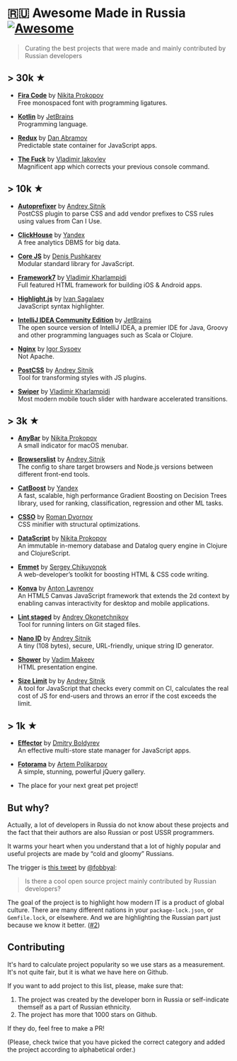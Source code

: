 # 🇷🇺 Awesome Made in Russia [![Awesome](https://awesome.re/badge.svg)](https://awesome.re)

> Curating the best projects that were made and mainly contributed by Russian developers

## > 30k ★

- **[Fira Code](https://github.com/tonsky/FiraCode)** by [Nikita Prokopov](https://github.com/tonsky)  
  Free monospaced font with programming ligatures.
  
- **[Kotlin](https://github.com/JetBrains/kotlin)** by [JetBrains](https://github.com/JetBrains)  
  Programming language.

- **[Redux](https://github.com/reduxjs/redux)** by [Dan Abramov](https://github.com/gaearon)  
  Predictable state container for JavaScript apps.

- **[The Fuck](https://github.com/nvbn/thefuck)** by [Vladimir Iakovlev](https://github.com/nvbn)  
  Magnificent app which corrects your previous console command.

## > 10k ★

- **[Autoprefixer](https://github.com/postcss/autoprefixer)** by [Andrey Sitnik](https://github.com/ai)  
  PostCSS plugin to parse CSS and add vendor prefixes to CSS rules using values from Can I Use.
  
- **[ClickHouse](https://github.com/ClickHouse/ClickHouse)** by [Yandex](https://github.com/yandex)  
  A free analytics DBMS for big data.
  
- **[Core JS](https://github.com/zloirock/core-js)** by [Denis Pushkarev](https://github.com/zloirock/core-js)  
  Modular standard library for JavaScript.
  
- **[Framework7](https://github.com/framework7io/framework7)** by [Vladimir Kharlampidi](https://github.com/nolimits4web/swiper)  
  Full featured HTML framework for building iOS & Android apps.
  
- **[Highlight.js](https://github.com/highlightjs/highlight.js)** by [Ivan Sagalaev](https://github.com/isagalaev)  
  JavaScript syntax highlighter.
  
- **[IntelliJ IDEA Community Edition](https://github.com/JetBrains/intellij-community)** by [JetBrains](https://github.com/JetBrains)  
  The open source version of IntelliJ IDEA, a premier IDE for Java, Groovy and other programming languages such as Scala or Clojure.
  
- **[Nginx](https://github.com/nginx/nginx)** by [Igor Sysoev](https://github.com/igorsysoev)  
  Not Apache.
  
- **[PostCSS](https://github.com/postcss/postcss)** by [Andrey Sitnik](https://github.com/ai)  
  Tool for transforming styles with JS plugins.
  
- **[Swiper](https://github.com/nolimits4web/swiper)** by [Vladimir Kharlampidi](https://github.com/nolimits4web/swiper)  
  Most modern mobile touch slider with hardware accelerated transitions.

## > 3k ★

- **[AnyBar](https://github.com/tonsky/AnyBar)** by [Nikita Prokopov](https://github.com/tonsky)  
  A small indicator for macOS menubar.

- **[Browserslist](https://github.com/browserslist/browserslist)** by [Andrey Sitnik](https://github.com/ai)  
  The config to share target browsers and Node.js versions between different front-end tools.

- **[CatBoost](https://github.com/catboost/catboost)** by [Yandex](https://github.com/yandex)  
  A fast, scalable, high performance Gradient Boosting on Decision Trees library, used for ranking, classification, regression and other ML tasks.

- **[CSSO](https://github.com/css/csso)** by [Roman Dvornov](https://github.com/lahmatiy)  
  CSS minifier with structural optimizations.
  
- **[DataScript](https://github.com/tonsky/datascript)** by [Nikita Prokopov](https://github.com/tonsky)  
  An immutable in-memory database and Datalog query engine in Clojure and ClojureScript.

- **[Emmet](https://github.com/emmetio/emmet)** by [Sergey Chikuyonok](https://github.com/sergeche)  
  A web-developer’s toolkit for boosting HTML & CSS code writing.

- **[Konva](https://github.com/konvajs/konva)** by [Anton Lavrenov](https://github.com/lavrton)  
  An HTML5 Canvas JavaScript framework that extends the 2d context by enabling canvas interactivity for desktop and mobile applications.

- **[Lint staged](https://github.com/okonet/lint-staged)** by [Andrey Okonetchnikov](https://github.com/okonet)  
  Tool for running linters on Git staged files.
  
- **[Nano ID](https://github.com/ai/nanoid)** by [Andrey Sitnik](https://github.com/ai)  
  A tiny (108 bytes), secure, URL-friendly, unique string ID generator.

- **[Shower](https://github.com/shower/shower)** by [Vadim Makeev](https://github.com/pepelsbey)  
  HTML presentation engine.

- **[Size Limit](https://github.com/ai/size-limit)** by by [Andrey Sitnik](https://github.com/ai)  
  A tool for JavaScript that checks every commit on CI, calculates the real cost of JS for end-users and throws an error if the cost exceeds the limit.

## > 1k ★

- **[Effector](https://github.com/zerobias/effector)** by [Dmitry Boldyrev](https://github.com/zerobias/effector)  
  An effective multi-store state manager for JavaScript apps.
  
- **[Fotorama](https://github.com/artpolikarpov/fotorama)** by [Artem Polikarpov](https://github.com/artpolikarpov)  
  A simple, stunning, powerful jQuery gallery.

- The place for your next great pet project!
  
## But why?

Actually, a lot of developers in Russia do not know about these projects and the fact that their authors are also Russian or post USSR programmers.

It warms your heart when you understand that a lot of highly popular and useful projects are made by “cold and gloomy” Russians.

The trigger is [this tweet](https://twitter.com/fobbyal/status/1290311704803340288) by [@fobbyal](https://github.com/fobbyal):

> Is there a cool open source project mainly contributed by Russian developers?

The goal of the project is to highlight how modern IT is a product of global culture. There are many different nations in your `package-lock.json`, or `Gemfile.lock`, or elsewhere. And we are highlighting the Russian part just because we know it better. ([#2](https://github.com/igoradamenko/awesome-made-in-russia/issues/2))

## Contributing 

It's hard to calculate project popularity so we use stars as a measurement. It's not quite fair, but it is what we have here on Github.

If you want to add project to this list, please, make sure that:

1. The project was created by the developer born in Russia or self-indicate themself as a part of Russian ethnicity.
2. The project has more that 1000 stars on Github.

If they do, feel free to make a PR!

(Please, check twice that you have picked the correct category and added the project according to alphabetical order.)
